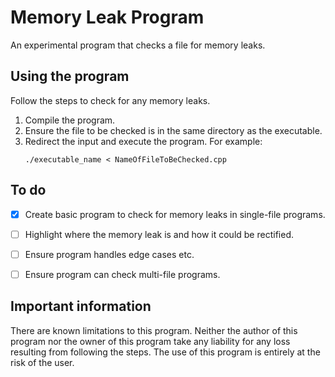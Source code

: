 # Memory Leak Program
An experimental program that checks a file for memory leaks.


## Using the program

Follow the steps to check for any memory leaks.
1. Compile the program.
2. Ensure the file to be checked is in the same directory as the executable.
3. Redirect the input and execute the program. For example:
      ``` shell
      ./executable_name < NameOfFileToBeChecked.cpp
      ```

## To do
- [x] Create basic program to check for memory leaks in single-file programs.
- [ ] Highlight where the memory leak is and how it could be rectified.
- [ ] Ensure program handles edge cases etc.
- [ ] Ensure program can check multi-file programs.


## Important information
There are known limitations to this program. Neither the author of this program nor the owner of
this program take any liability for any loss resulting from following the steps. The use of this program is
entirely at the risk of the user.
